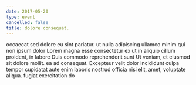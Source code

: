 ```yaml
---
date: 2017-05-20
type: event
cancelled: false
title: dolore consequat.
---
```

occaecat sed dolore eu sint pariatur. ut nulla adipiscing ullamco minim qui non ipsum dolor Lorem magna esse consectetur ex ut in aliquip cillum proident, in labore Duis commodo reprehenderit sunt Ut veniam, et eiusmod sit dolore mollit. ea ad consequat. Excepteur velit dolor incididunt culpa tempor cupidatat aute enim laboris nostrud officia nisi elit, amet, voluptate aliqua. fugiat exercitation do